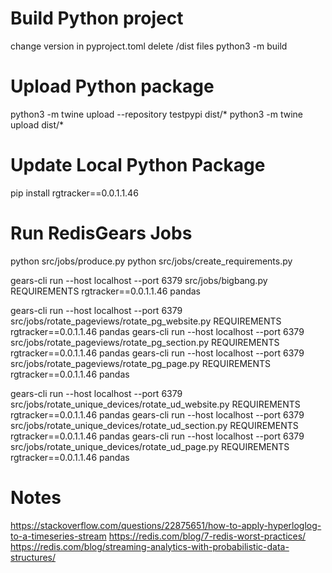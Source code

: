 # Build Python project
change version in pyproject.toml
delete /dist files
python3 -m build

# Upload Python package
python3 -m twine upload --repository testpypi dist/*
python3 -m twine upload dist/*

# Update Local Python Package
pip install rgtracker==0.0.1.1.46

# Run RedisGears Jobs
python src/jobs/produce.py
python src/jobs/create_requirements.py

gears-cli run --host localhost --port 6379 src/jobs/bigbang.py REQUIREMENTS rgtracker==0.0.1.1.46 pandas

gears-cli run --host localhost --port 6379 src/jobs/rotate_pageviews/rotate_pg_website.py REQUIREMENTS rgtracker==0.0.1.1.46 pandas
gears-cli run --host localhost --port 6379 src/jobs/rotate_pageviews/rotate_pg_section.py REQUIREMENTS rgtracker==0.0.1.1.46 pandas
gears-cli run --host localhost --port 6379 src/jobs/rotate_pageviews/rotate_pg_page.py REQUIREMENTS rgtracker==0.0.1.1.46 pandas

gears-cli run --host localhost --port 6379 src/jobs/rotate_unique_devices/rotate_ud_website.py REQUIREMENTS rgtracker==0.0.1.1.46 pandas
gears-cli run --host localhost --port 6379 src/jobs/rotate_unique_devices/rotate_ud_section.py REQUIREMENTS rgtracker==0.0.1.1.46 pandas
gears-cli run --host localhost --port 6379 src/jobs/rotate_unique_devices/rotate_ud_page.py REQUIREMENTS rgtracker==0.0.1.1.46 pandas

# Notes
https://stackoverflow.com/questions/22875651/how-to-apply-hyperloglog-to-a-timeseries-stream
https://redis.com/blog/7-redis-worst-practices/
https://redis.com/blog/streaming-analytics-with-probabilistic-data-structures/